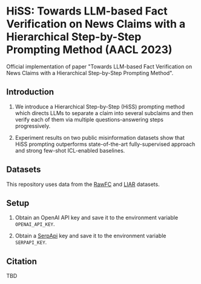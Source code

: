 # HiSS: Towards LLM-based Fact Verification on News Claims with a Hierarchical Step-by-Step Prompting Method (AACL 2023)

Official implementation of paper "Towards LLM-based Fact Verification on News Claims with a Hierarchical Step-by-Step Prompting Method".

## Introduction

1. We introduce a Hierarchical Step-by-Step (HiSS) prompting method which directs LLMs to separate a claim into several subclaims and then verify each of them via multiple questions-answering steps progressively.

2. Experiment results on two public misinformation datasets show that HiSS prompting outperforms state-of-the-art fully-supervised approach and strong few-shot ICL-enabled baselines.

## Datasets

This repository uses data from the [RawFC](https://github.com/Nicozwy/CofCED/tree/main/Datasets/RAWFC) and [LIAR](https://huggingface.co/datasets/liar) datasets. 

## Setup

1. Obtain an OpenAI API key and save it to the environment variable `OPENAI_API_KEY`.

2. Obtain a [SerpApi](https://serpapi.com/) key and save it to the environment variable `SERPAPI_KEY`.
   
## Citation

TBD
